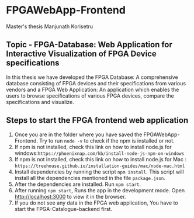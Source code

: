 # FPGAWebApp-Frontend

Master's thesis Manjunath Korisetru

## Topic - FPGA-Database: Web Application for Interactive Visualization of FPGA Device specifications

In this thesis we have developed the FPGA Database: A comprehensive database consisting of FPGA devices and their specifications from various vendors and a FPGA Web Application: An application which enables the users to browse specifications of various FPGA devices, compare the specifications and visualize. 

## Steps to start the FPGA frontend web application
1. Once you are in the folder where you have saved the FPGAWebApp-Frontend. Try to run `node -v` to check if the npm is installed or not.
2. If npm is not installed, check this link on how to install node.js for windows:`https://phoenixnap.com/kb/install-node-js-npm-on-windows`
3. If npm is not installed, check this link on how to install node.js for Mac : `https://treehouse.github.io/installation-guides/mac/node-mac.html`
4. Install dependencies by running the script `npm install`. This script will install all the dependencies mentioned in the file `package.json`.
5. After the dependencies are installed. Run `npm start`.
6. After running `npm start`, Runs the app in the development mode. Open [http://localhost:3000](http://localhost:3000) to view it in the browser.
7. If you do not see any data in the FPGA web application, You have to start the FPGA-Catalogue-backend first.





